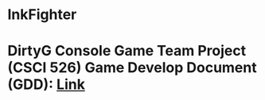 # InkFighter
# DirtyG Console Game Team Project (CSCI 526)   Game Develop Document (GDD): [Link](https://docs.google.com/document/d/1OqNqCWpAmbemggUPnUqxpPdppfRdJRceh-bSDI2-1mY/edit#heading=h.vydniszftb1n)  
